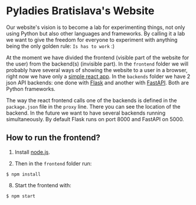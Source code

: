 # Pyladies Bratislava's Website

Our website's vision is to become a lab for experimenting things, not only using Python but also other languages and frameworks.
By calling it a lab we want to give the freedom for everyone to experiment with anything being the only
golden rule: `Is has to work` :)

At the moment we have divided the frontend (visible part of the website for the user) from the backend(s) (invisible part).
In the `frontend` folder we will probably have several ways of showing the website to a user in a browser, right now
we have only a [simple react app](frontend/react.md).
In the `backends` folder we have 2 json API backends: one done with [Flask](https://flask.palletsprojects.com/en/1.1.x/)
and another with [FastAPI](https://fastapi.tiangolo.com/). Both are Python frameworks.

The way the react frontend calls one of the backends is defined in the `package.json` file in the `proxy` line.
There you can see the location of the backend. In the future we want to have several backends running simultaneously.
By default Flask runs on port 8000 and FastAPI on 5000.


## How to run the frontend?

1. Install [node.js](https://nodejs.org/en/download/).

2. Then in the `frontend` folder run:
~~~
$ npm install
~~~

8. Start the frontend with:
~~~
$ npm start
~~~
